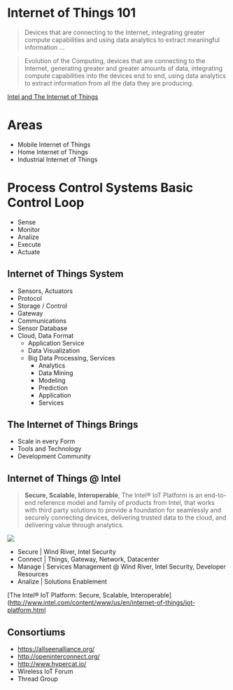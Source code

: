 Internet of Things 101
==

> Devices that are connecting to the Internet, integrating greater compute capabilities and using  data analytics to extract meaningful information ...

> Evolution of the Computing, devices that are connecting to the Internet, generating greater and greater amounts of data, integrating compute capabilities into the devices end to end, using data analytics to extract information from all the data they are producing.

[Intel and The Internet of Things](https://newsroom.intel.com/docs/DOC-5224)

# Areas
- Mobile Internet of Things
- Home Internet of Things
- Industrial Internet of Things

# Process Control Systems Basic Control Loop
* Sense
* Monitor
* Analize
* Execute
* Actuate

## Internet of Things System
* Sensors, Actuators
* Protocol
* Storage / Control
* Gateway
* Communications
* Sensor Database
* Cloud, Data Format
  * Application Service
  * Data Visualization
  * Big Data Processing, Services
    * Analytics
    * Data Mining
    * Modeling
    * Prediction
    * Application
    * Services

## The Internet of Things Brings
* Scale in every Form
* Tools and Technology
* Development Community

## Internet of Things @ Intel

> **Secure, Scalable, Interoperable**, The Intel® IoT Platform is an end-to-end reference model and family of products from Intel, that works with third party solutions to provide a foundation for seamlessly and securely connecting devices, delivering trusted data to the cloud, and delivering value through analytics.

![](http://www.intel.com/content/dam/www/public/us/en/images/illustrations/iot-platform-infographic.jpg)

* Secure | Wind River, Intel Security
* Connect | Things, Gateway, Network, Datacenter
* Manage | Services Management @ Wind River, Intel Security, Developer Resources
* Analize | Solutions Enablement

[The Intel® IoT Platform: Secure, Scalable, Interoperable](http://www.intel.com/content/www/us/en/internet-of-things/iot-platform.html

## Consortiums
* https://allseenalliance.org/
* http://openinterconnect.org/
* http://www.hypercat.io/
* Wireless IoT Forum
* Thread Group

